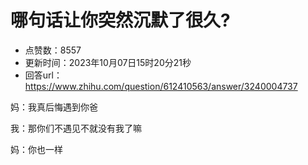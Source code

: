 # 哪句话让你突然沉默了很久?
- 点赞数：8557
- 更新时间：2023年10月07日15时20分21秒
- 回答url：https://www.zhihu.com/question/612410563/answer/3240004737
<body>
 <p data-pid="JmaEbAeS">妈：我真后悔遇到你爸</p>
 <p data-pid="KQRCcaYj">我：那你们不遇见不就没有我了嘛</p>
 <p data-pid="V_Ukss-k">妈：你也一样</p>
</body>